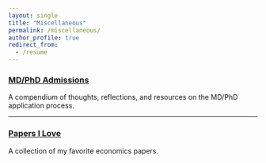 ```yaml
---
layout: single
title: "Miscellaneous"
permalink: /miscellaneous/
author_profile: true
redirect_from:
  - /resume
---
```


<h3><a href="/miscellaneous/mdp-admissions">
MD/PhD Admissions
</a></h3>

A compendium of thoughts, reflections, and resources on the MD/PhD application process.

---

<h3><a href="/miscellaneous/favpapers">
Papers I Love
</a></h3>

A collection of my favorite economics papers.
